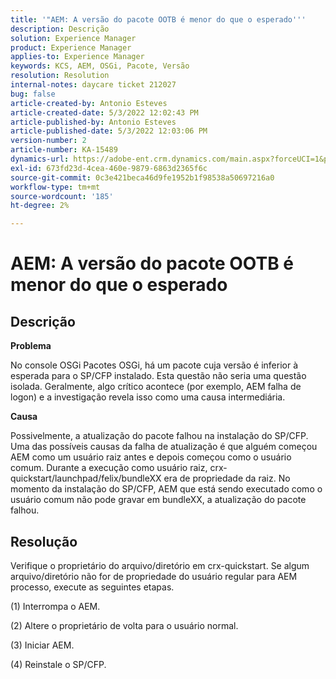 ```yaml
---
title: '"AEM: A versão do pacote OOTB é menor do que o esperado'''
description: Descrição
solution: Experience Manager
product: Experience Manager
applies-to: Experience Manager
keywords: KCS, AEM, OSGi, Pacote, Versão
resolution: Resolution
internal-notes: daycare ticket 212027
bug: false
article-created-by: Antonio Esteves
article-created-date: 5/3/2022 12:02:43 PM
article-published-by: Antonio Esteves
article-published-date: 5/3/2022 12:03:06 PM
version-number: 2
article-number: KA-15489
dynamics-url: https://adobe-ent.crm.dynamics.com/main.aspx?forceUCI=1&pagetype=entityrecord&etn=knowledgearticle&id=f65f45ef-d8ca-ec11-a7b5-6045bd00db33
exl-id: 673fd23d-4cea-460e-9879-6863d2365f6c
source-git-commit: 0c3e421beca46d9fe1952b1f98538a50697216a0
workflow-type: tm+mt
source-wordcount: '185'
ht-degree: 2%

---
```


# AEM: A versão do pacote OOTB é menor do que o esperado

## Descrição


<b>Problema</b>

No console OSGi Pacotes OSGi, há um pacote cuja versão é inferior à esperada para o SP/CFP instalado. Esta questão não seria uma questão isolada. Geralmente, algo crítico acontece (por exemplo, AEM falha de logon) e a investigação revela isso como uma causa intermediária.



<b>Causa</b>

Possivelmente, a atualização do pacote falhou na instalação do SP/CFP. Uma das possíveis causas da falha de atualização é que alguém começou AEM como um usuário raiz antes e depois começou como o usuário comum. Durante a execução como usuário raiz, crx-quickstart/launchpad/felix/bundleXX era de propriedade da raiz. No momento da instalação do SP/CFP, AEM que está sendo executado como o usuário comum não pode gravar em bundleXX, a atualização do pacote falhou.


## Resolução


Verifique o proprietário do arquivo/diretório em crx-quickstart. Se algum arquivo/diretório não for de propriedade do usuário regular para AEM processo, execute as seguintes etapas.

(1) Interrompa o AEM.

(2) Altere o proprietário de volta para o usuário normal.

(3) Iniciar AEM.

(4) Reinstale o SP/CFP.
